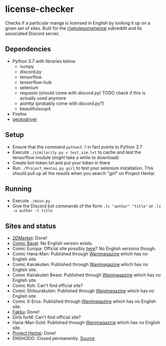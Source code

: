 # license-checker
Checks if a particular manga is licensed in English by looking it up on a given set of sites.
Built for the [r/wholesomehentai](https://reddit.com/r/wholesomehentai) subreddit and its associated Discord server.
## Dependencies
* Python 3.7 with libraries below
	* numpy
	* discord.py
	* tensorflow
	* tensorflow-hub
	* selenium
	* requests (should come with discord.py) TODO check if this is actually used anymore
	* aiohttp (probably come with discord.py?)
	* beautifulsoup4
* Firefox
* [geckodriver](https://github.com/mozilla/geckodriver/releases)
## Setup
* Ensure that the command `python3.7` in fact points to Python 3.7
* Execute `./similarity.py < test_sim.txt` to cache and test the tensorflow module (might take a while to download)
* Create bot-token.txt and put your token in there
* Run `./Project_Hentai.py girl` to test your selenium installation. This should pull up all the results when you search "girl" on Project Hentai.
## Running
* Execute `./main.py`
* Give the Discord bot commands of the form `.lc "author" "title"` or `.lc -a author -t title`
## Sites and status
* [2DMarket](http://2d-market.com/): Done!
* [Comic Bavel](https://comicbavel.com/): No English version exists.
* Comic Europa: Official site possibly [here](http://comicbavel.com/europa/)? No English versions though.
* Comic Hana-Man: Published through [Wanimagazine](https://www.wani.com/) which has no English site.
* Comic Kairakuten: Published through [Wanimagazine](https://www.wani.com/) which has no English site.
* Comic Kairakuten Beast: Published through [Wanimagazine](https://www.wani.com/) which has no English site.
* Comic Koh: Can't find official site?
* Comic Shitsurakuten: Published through [Wanimagazine](https://www.wani.com/) which has no English site.
* Comic X-Eros: Published through [Wanimagazine](https://www.wani.com/) which has no English site.
* [Fakku](https://www.fakku.net/): Done!
* Girls forM: Can't find official site?
* Hana-Man Gold: Published through [Wanimagazine](https://www.wani.com/) which has no English site.
* [Project Hentai](https://www.projecthentai.com/): Done!
* ENSHODO: Closed permanently. [Source](https://www.twipu.com/patinafinish/tweet/1167021110849703937)
